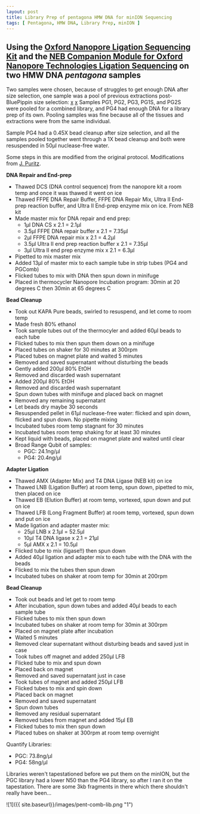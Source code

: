 ```yaml
---
layout: post
title: Library Prep of pentagona HMW DNA for minION Sequencing
tags: [ Pentagona, HMW DNA, Library Prep, minION ]
---
```


## Using the [Oxford Nanopore Ligation Sequencing Kit](https://store.nanoporetech.com/ligation-sequencing-kit.html) and the [NEB Companion Module for Oxford Nanopore Technologies Ligation Sequencing](https://www.neb.com/products/e7180-nebnext-companion-module-for-oxford-nanopore-technologies-ligation-sequencing#Product%20Information) on two HMW DNA _pentagona_ samples

Two samples were chosen, because of struggles to get enough DNA after size selection, one sample was a pool of previous extractions post-BluePippin size selection: [x](https://meschedl.github.io/MES_Puritz_Lab_Notebook/2019-11-01/HMW-Size-Select-Pent) [x](https://meschedl.github.io/MES_Puritz_Lab_Notebook/2019-11-12/HMW-Size-Select-Pent-2) Samples PG1, PG2, PG3, PG1S, and PG2S were pooled for a combined library, and PG4 had enough DNA for a library prep of its own. Pooling samples was fine because all of the tissues and extractions were from the same individual.

Sample PG4 had a 0.45X bead cleanup after size selection, and all the samples pooled together went through a 1X bead cleanup and both were resuspended in 50µl nuclease-free water.

Some steps in this are modified from the original protocol. Modifications from [J. Puritz](https://github.com/jpuritz).

**DNA Repair and End-prep**

- Thawed DCS (DNA control sequence) from the nanopore kit a room temp and once it was thawed it went on ice
- Thawed FFPE DNA Repair Buffer, FFPE DNA Repair Mix, Ultra II End-prep reaction buffer, and Ultra II End-prep enzyme mix on ice. From NEB kit
- Made master mix for DNA repair and end prep:
  - 1µl DNA CS x 2.1 = 2.1µl
  - 3.5µl FFPE DNA repair buffer x 2.1 = 7.35µl
  - 2µl FFPE DNA repair mix x 2.1 = 4.2µl
  - 3.5µl Ultra II end prep reaction buffer x 2.1 = 7.35µl
  - 3µl Ultra II end prep enzyme mix x 2.1 = 6.3µl
- Pipetted to mix master mix
- Added 13µl of master mix to each sample tube in strip tubes (PG4 and PGComb)
- Flicked tubes to mix with DNA then spun down in minifuge
- Placed in thermocycler Nanopore Incubation program: 30min at 20 degrees C then 30min at 65 degrees C

**Bead Cleanup**

- Took out KAPA Pure beads, swirled to resuspend, and let come to room temp
- Made fresh 80% ethanol
- Took sample tubes out of the thermocyler and added 60µl beads to each tube
- Flicked tubes to mix then spun them down on a minifuge
- Placed tubes on shaker for 30 minutes at 300rpm
- Placed tubes on magnet plate and waited 5 minutes
- Removed and saved supernatant without disturbing the beads  
- Gently added 200µl 80% EtOH
- Removed and discarded wash supernatant
- Added 200µl 80% EtOH
- Removed and discarded wash supernatant
- Spun down tubes with minifuge and placed back on magnet
- Removed any remaining supernatant
- Let beads dry maybe 30 seconds
- Resuspended pellet in 61µl nuclease-free water: flicked and spin down, flicked and spun down. No pipette mixing
- Incubated tubes room temp stagnant for 30 minutes
- Incubated tubes room temp shaking for at least 30 minutes
- Kept liquid with beads, placed on magnet plate and waited until clear
- Broad Range Qubit of samples:
  - PGC: 24.1ng/µl
  - PG4: 20.4ng/µl

**Adapter Ligation**

- Thawed AMX (Adapter Mix) and T4 DNA Ligase (NEB kit) on ice
- Thawed LNB (Ligation Buffer) at room temp, spun down, pipetted to mix, then placed on ice
- Thawed EB (Elution Buffer) at room temp, vortexed, spun down and put on ice
- Thawed LFB (Long Fragment Buffer) at room temp, vortexed, spun down and put on ice
- Made ligation and adapter master mix:
  - 25µl LNB x 2.1µl = 52.5µl
  - 10µl T4 DNA ligase x 2.1 = 21µl
  - 5µl AMX x 2.1 = 10.5µl
- Flicked tube to mix (ligase!!) then spun down
- Added 40µl ligation and adapter mix to each tube with the DNA with the beads
- Flicked to mix the tubes then spun down
- Incubated tubes on shaker at room temp for 30min at 200rpm

**Bead Cleanup**

- Took out beads and let get to room temp
- After incubation, spun down tubes and added 40µl beads to each sample tube
- Flicked tubes to mix then spun down
- Incubated tubes on shaker at room temp for 30min at 300rpm
- Placed on magnet plate after incubation
- Waited 5 minutes
- Removed clear supernatant without disturbing beads and saved just in case
- Took tubes off magnet and added 250µl LFB
- Flicked tube to mix and spun down
- Placed back on magnet
- Removed and saved supernatant just in case
- Took tubes of magnet and added 250µl LFB
- Flicked tubes to mix and spin down
- Placed back on magnet
- Removed and saved supernatant
- Spun down tubes
- Removed any residual supernatant
- Removed tubes from magnet and added 15µl EB
- Flicked tubes to mix then spun down
- Placed tubes on shaker at 300rpm at room temp overnight

Quantify Libraries:
  - PGC: 73.8ng/µl
  - PG4: 58ng/µl

Libraries weren't tapestationed before we put them on the minION, but the PGC library had a lower N50 than the PG4 library, so after I ran it on the tapestation. There are some 3kb fragments in there which there shouldn't really have been...

![1]({{ site.baseurl}}/images/pent-comb-lib.png "1")

